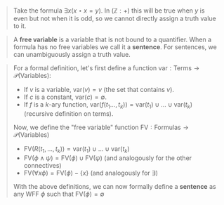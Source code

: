 > Take the formula $\exists x(x\star x=y)$. In ($\mathbb Z: +$) this will be true when $y$ is even but not when it is odd, so we cannot directly assign a truth value to it.

>A **free variable** is a variable that is not bound to a quantifier. When a formula has no free variables we call it a **sentence**. For sentences, we can unambiguously assign a truth value.

>For a formal definition, let's first define a function $\text{var}:\text{Terms}\rightarrow\mathcal P(\text{Variables})$:
>- If $v$ is a variable, $\text{var}(v) = {v}$ (the set that contains $v$).
>- If $c$ is a constant, $\text{var}(c)=\emptyset$.
>- If $f$ is a $k$-ary function, $\text{var}(f(t_1\dots,t_k)) = \text{var}(t_1) \cup\dots\cup\text{var}(t_k)$ (recursive definition on terms).
>
> Now, we define the "free variable" function $\text{FV}: \text{Formulas}\rightarrow\mathcal P(\text{Variables})$
> - $\text{FV}(R(t_1,\dots,t_k)) = \text{var}(t_1)\cup\dots\cup\text{var}(t_k)$
> - $\text{FV}(\phi\land\psi) = \text{FV}(\phi)\cup\text{FV}(\psi)$ (and analogously for the other connectives)
> - $\text{FV}(\forall x\phi) = \text{FV}(\phi)-\{x\}$ (and analogously for $\exists$)
> 
> With the above definitions, we can now formally define a **sentence** as any WFF $\phi$ such that $\text{FV}(\phi)=\emptyset$